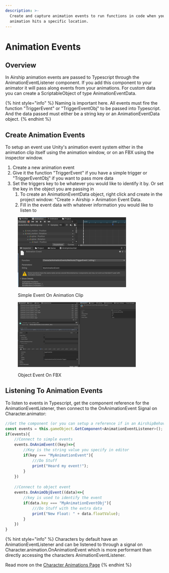 ```yaml
---
description: >-
  Create and capture animation events to run functions in code when your
  animation hits a specific location.
---
```


# Animation Events

## Overview

In Airship animation events are passed to Typescript through the AnimationEventListener component. If you add this component to your animator it will pass along events from your animations. For custom data you can create a ScriptableObject of type AnimationEventData.&#x20;

{% hint style="info" %}
Naming is important here. All events must fire the function "TriggerEvent" or "TriggerEventObj" to be passed into Typescript. And the data passed must either be a string key or an AnimationEventData object.&#x20;
{% endhint %}

## Create Animation Events

To setup an event use Unity's animation event system either in the animation clip itself using the animation window, or on an FBX using the inspector window.&#x20;

1. Create a new animation event
2. Give it the function "TriggerEvent" if you have a simple trigger or "TriggerEventObj" if you want to pass more data
3. Set the triggers key to be whatever you would like to identify it by. Or set the key in the object you are passing in
   1. To create an AnimationEventData object, right click and create in the project window: "Create > Airship > Animation Event Data.
   2. Fill in the event data with whatever information you would like to listen to

<figure><img src="../.gitbook/assets/image (19).png" alt="" width="344"><figcaption><p>Simple Event On Animation Clip</p></figcaption></figure>

<figure><img src="../.gitbook/assets/image (21).png" alt="" width="375"><figcaption><p>Object Event On FBX</p></figcaption></figure>



## Listening To Animation Events

To listen to events in Typescript, get the component reference for the AnimationEventListener, then connect to the OnAnimationEvent Signal on Character.animator:

```typescript
//Get the component (or you can setup a reference if in an AirshipBehaviour)
const events = this.gameObject.GetComponent<AnimationEventListener>();
if(events){
	//Connect to simple events
	events.OnAnimEvent((key)=>{
		//Key is the string value you specify in editor
		if(key === "MyAnimationEvent"){
			///Do Stuff
			print("Heard my event!");
		}
	})
	
	//Connect to object event
	events.OnAnimObjEvent((data)=>{
		//key is used to identify the event
		if(data.key === "MyAnimationEventObj"){
			///Do Stuff with the extra data
			print("New Float: " + data.floatValue);
		}
	})
}
```

{% hint style="info" %}
Characters by default have an AnimationEventListener and can be listened to through a signal on Character.animation.OnAnimationEvent which is more performant than directly accessing the characters AnimationEventListener.

Read more on the [Character Animations Page](../characters/character-animations/)
{% endhint %}

